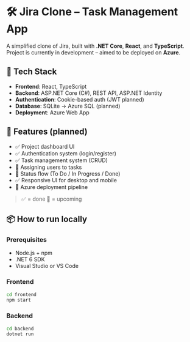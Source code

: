 # 🛠️ Jira Clone – Task Management App

A simplified clone of Jira, built with **.NET Core**, **React**, and **TypeScript**.  
Project is currently in development – aimed to be deployed on **Azure**.

## 🚀 Tech Stack

- **Frontend**: React, TypeScript
- **Backend**: ASP.NET Core (C#), REST API, ASP.NET Identity
- **Authentication**: Cookie-based auth (JWT planned)
- **Database**: SQLite -> Azure SQL (planned)
- **Deployment**: Azure Web App

## 🎯 Features (planned)

- ✅ Project dashboard UI
- ✅ Authentication system (login/register)
- ✅ Task management system (CRUD)
- 🔄 Assigning users to tasks
- 🔄 Status flow (To Do / In Progress / Done)
- ✅ Responsive UI for desktop and mobile
- 🔄 Azure deployment pipeline

> ✅ = done
> 🔄 = upcoming

## 📦 How to run locally

### Prerequisites

- Node.js + npm
- .NET 6 SDK
- Visual Studio or VS Code

### Frontend

```bash
cd frontend
npm start
```

### Backend

```bash
cd backend
dotnet run
